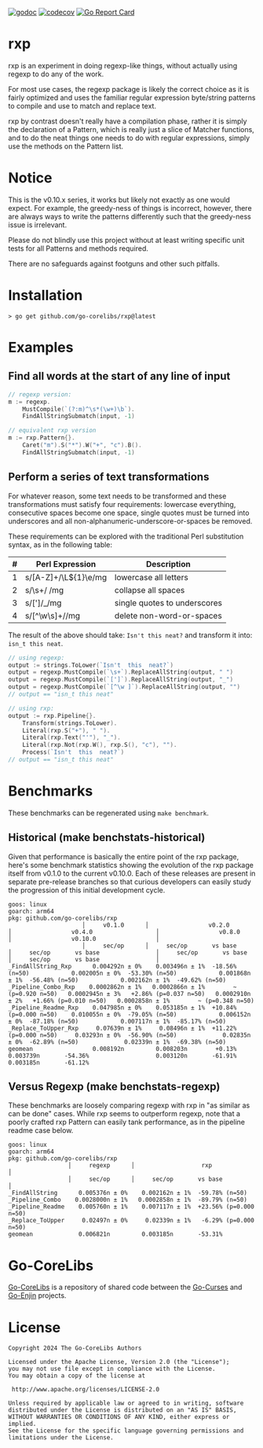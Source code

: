 [![godoc](https://img.shields.io/badge/godoc-reference-blue.svg)](https://pkg.go.dev/github.com/go-corelibs/rxp)
[![codecov](https://codecov.io/gh/go-corelibs/rxp/graph/badge.svg?token=)](https://codecov.io/gh/go-corelibs/rxp)
[![Go Report Card](https://goreportcard.com/badge/github.com/go-corelibs/rxp)](https://goreportcard.com/report/github.com/go-corelibs/rxp)

# rxp

rxp is an experiment in doing regexp-like things, without actually using regexp
to do any of the work.

For most use cases, the regexp package is likely the correct choice as it is
fairly optimized and uses the familiar regular expression byte/string patterns
to compile and use to match and replace text.

rxp by contrast doesn't really have a compilation phase, rather it is simply
the declaration of a Pattern, which is really just a slice of Matcher functions,
and to do the neat things one needs to do with regular expressions, simply use
the methods on the Pattern list.

# Notice

This is the v0.10.x series, it works but likely not exactly as one would expect.
For example, the greedy-ness of things is incorrect, however, there are always
ways to write the patterns differently such that the greedy-ness issue is
irrelevant.

Please do not blindly use this project without at least writing specific unit
tests for all Patterns and methods required.

There are no safeguards against footguns and other such pitfalls.

# Installation

``` shell
> go get github.com/go-corelibs/rxp@latest
```

# Examples

## Find all words at the start of any line of input

``` go
// regexp version:
m := regexp.
    MustCompile(`(?:m)^\s*(\w+)\b`).
    FindAllStringSubmatch(input, -1)

// equivalent rxp version
m := rxp.Pattern{}.
    Caret("m").S("*").W("+", "c").B().
    FindAllStringSubmatch(input, -1)
```

## Perform a series of text transformations

For whatever reason, some text needs to be transformed and these transformations
must satisfy four requirements: lowercase everything, consecutive spaces become
one space, single quotes must be turned into underscores and all
non-alphanumeric-underscore-or-spaces be removed.

These requirements can be explored with the traditional Perl substitution
syntax, as in the following table:

 | # | Perl Expression      | Description                  |
 |---|----------------------|------------------------------|
 | 1 | s/[A-Z]+/\L${1}\e/mg | lowercase all letters        |
 | 2 | s/\s+/ /mg           | collapse all spaces          |
 | 3 | s/[']/_/mg           | single quotes to underscores |
 | 4 | s/[^\w\s]+//mg       | delete non-word-or-spaces    |

The result of the above should take: `Isn't this neat?` and transform it into:
`isn_t this neat`.

``` go
// using regexp:
output := strings.ToLower(`Isn't  this  neat?`)
output = regexp.MustCompile(`\s+`).ReplaceAllString(output, " ")
output = regexp.MustCompile(`[']`).ReplaceAllString(output, "_")
output = regexp.MustCompile(`[^\w ]`).ReplaceAllString(output, "")
// output == "isn_t this neat"

// using rxp:
output := rxp.Pipeline{}.
	Transform(strings.ToLower).
	Literal(rxp.S("+"), " ").
	Literal(rxp.Text("'"), "_").
	Literal(rxp.Not(rxp.W(), rxp.S(), "c"), "").
	Process(`Isn't  this  neat?`)
// output == "isn_t this neat"
```

# Benchmarks

These benchmarks can be regenerated using `make benchmark`.

## Historical (make benchstats-historical)

Given that performance is basically the entire point of the rxp package, here's
some benchmark statistics showing the evolution of the rxp package itself from
v0.1.0 to the current v0.10.0. Each of these releases are present in separate
pre-release branches so that curious developers can easily study the progression
of this initial development cycle.

```
goos: linux
goarch: arm64
pkg: github.com/go-corelibs/rxp
                     │     v0.1.0      │                 v0.2.0                  │                 v0.4.0                  │                 v0.8.0                  │                 v0.10.0                 │
                     │     sec/op      │     sec/op       vs base                │     sec/op       vs base                │     sec/op       vs base                │     sec/op       vs base                │
_FindAllString_Rxp      0.004292n ± 0%    0.003496n ± 1%  -18.56% (n=50)            0.002005n ± 0%  -53.30% (n=50)            0.001868n ± 1%  -56.48% (n=50)            0.002162n ± 1%  -49.62% (n=50)
_Pipeline_Combo_Rxp    0.0002862n ± 1%   0.0002866n ± 1%        ~ (p=0.920 n=50)   0.0002945n ± 3%   +2.86% (p=0.037 n=50)   0.0002910n ± 2%   +1.66% (p=0.010 n=50)   0.0002858n ± 1%        ~ (p=0.348 n=50)
_Pipeline_Readme_Rxp    0.047985n ± 0%    0.053185n ± 1%  +10.84% (p=0.000 n=50)    0.010055n ± 0%  -79.05% (n=50)            0.006152n ± 0%  -87.18% (n=50)            0.007117n ± 1%  -85.17% (n=50)
_Replace_ToUpper_Rxp     0.07639n ± 1%     0.08496n ± 1%  +11.22% (p=0.000 n=50)     0.03293n ± 0%  -56.90% (n=50)             0.02835n ± 0%  -62.89% (n=50)             0.02339n ± 1%  -69.38% (n=50)
geomean                 0.008192n         0.008203n        +0.13%                   0.003739n       -54.36%                   0.003120n       -61.91%                   0.003185n       -61.12%
```

## Versus Regexp (make benchstats-regexp)

These benchmarks are loosely comparing regexp with rxp in "as similar as can be
done" cases. While rxp seems to outperform regexp, note that a poorly crafted
rxp Pattern can easily tank performance, as in the pipeline readme case below.

```
goos: linux
goarch: arm64
pkg: github.com/go-corelibs/rxp
                 │     regexp      │                   rxp                   │
                 │     sec/op      │     sec/op       vs base                │
_FindAllString      0.005376n ± 0%    0.002162n ± 1%  -59.78% (n=50)
_Pipeline_Combo    0.0028000n ± 1%   0.0002858n ± 1%  -89.79% (n=50)
_Pipeline_Readme    0.005760n ± 1%    0.007117n ± 1%  +23.56% (p=0.000 n=50)
_Replace_ToUpper     0.02497n ± 0%     0.02339n ± 1%   -6.29% (p=0.000 n=50)
geomean             0.006821n         0.003185n       -53.31%
```

# Go-CoreLibs

[Go-CoreLibs] is a repository of shared code between the [Go-Curses] and
[Go-Enjin] projects.

# License

```
Copyright 2024 The Go-CoreLibs Authors

Licensed under the Apache License, Version 2.0 (the "License");
you may not use file except in compliance with the License.
You may obtain a copy of the license at

 http://www.apache.org/licenses/LICENSE-2.0

Unless required by applicable law or agreed to in writing, software
distributed under the License is distributed on an "AS IS" BASIS,
WITHOUT WARRANTIES OR CONDITIONS OF ANY KIND, either express or implied.
See the License for the specific language governing permissions and
limitations under the License.
```

[Go-CoreLibs]: https://github.com/go-corelibs
[Go-Curses]: https://github.com/go-curses
[Go-Enjin]: https://github.com/go-enjin
